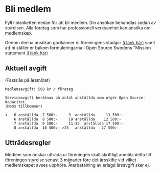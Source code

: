 # Bli medlem
Fyll i blanketten nedan för att bli medlem. Din ansökan behandlas sedan av styrelsen. Alla företag som har professionell verksamhet kan ansöka om medlemskap.

Genom denna ansökan godkänner ni föreningens stadgar [(i länk här)](https://opensourcesweden.github.io/stadgar/) samt att ni ställer er bakom formuleringarna i Open Source Swedens "Mission statement [(i länk här)](https://opensourcesweden.github.io/stadgar/)

## Aktuell avgift 
(Fastslås på årsmötet)
```
Medlemsavgift: 500 kr / företag
```
```
Serviceavgift beräknas på antal anställda som utgör Open Source-kapacitet.
(Moms tillkommer)
 
<	6 anställda	 7 500:-	 9	anställda     11 500:-
 	6 anställda	 8 500:-	 10	anställda    12 500:-
 	7 anställda	 9 500:-	 11-25	anställda 17 500:-
 	8 anställda	 10 500:- >25	anställda   27 500:-
```

## Utträdesregler
Medlem som önskar utträda ur föreningen skall skriftligt anmäla detta till föreningen styrelse senast 3 månader före det årsskifte vid vilket medlemskapet avses upphöra. Återbetalning av erlagd årsavgift sker ej.
